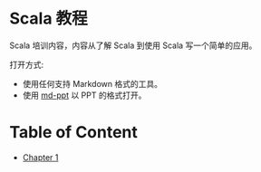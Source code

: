 Scala 教程
==========

Scala 培训内容，内容从了解 Scala 到使用 Scala 写一个简单的应用。

打开方式:

- 使用任何支持 Markdown 格式的工具。
- 使用 [md-ppt](http://aiyanbo.github.io/md-ppt/player.html) 以 PPT 的格式打开。

# Table of Content

* [Chapter 1](chapter1/base-knowledge.md)
